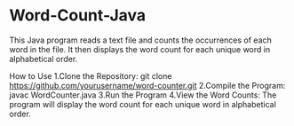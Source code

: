 # Word-Count-Java
This Java program reads a text file and counts the occurrences of each word in the file. It then displays the word count for each unique word in alphabetical order.

How to Use
1.Clone the Repository:
git clone https://github.com/yourusername/word-counter.git
2.Compile the Program:
  javac WordCounter.java
3.Run the Program
4.View the Word Counts:
The program will display the word count for each unique word in alphabetical order.

